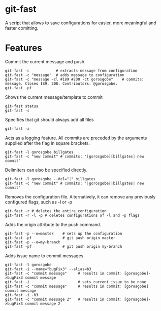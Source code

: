 # git-fast

A script that allows to save configurations for easier, more meaningful and faster comitting.

# Features
Commit the current message and push.
```
git-fast -c            # extracts message from configuration 
git-fast -c "message"  # adds message to configuration
git-fast -c "message -cl #189 #200 -ct gorosgobe"    # commits: message. Closes 189, 200. Contributors: @gorosgobe.
git-fast -pf
```
Shows the current message/template to commit
```
git-fast status
git-fast -s
```
Specifies that git should always add all files
```
git-fast -a
```
Acts as a logging feature. All commits are preceded by the arguments supplied after the flag in square brackets. 
```
git-fast -l gorosgobe billgates
git-fast -c "new commit" # commits: "[gorosgobe][billgates] new commit"
```
Delimiters can also be specified directly.
```
git-fast -l gorosgobe --del="|" billgates
git-fast -c "new commit" # commits: "|gorosgobe||billgates| new commit"
```
Removes the configuration file. Alternatively, it can remove any previously configured flags, such as -l or -p
```
git-fast -r # deletes the entire configuration
git-fast -r -l -p # deletes configurations of -l and -p flags
```
Adds the origin attribute to the push command.
```
git-fast -p --o=master    # sets up the configuration
git-fast -pf              # git push origin master
git-fast -p --o=my-branch
git-fast -pf              # git push origin my-branch
```
Adds issue name to commit messages.
```
git-fast -l gorosgobe
git-fast -i --name="bugFix3" --alias=b3
git-fast -c "commit message"     # results in commit: [gorosgobe]->bugFix3 commit message
git-fast -i                      # sets current issue to be none
git-fast -c "commit message"     # results in commit: [gorosgobe] commit message
git-fast -i -b3
git-fast -c "commit message 2"   # results in commit: [gorosgobe]->bugFix3 commit message 2
```
